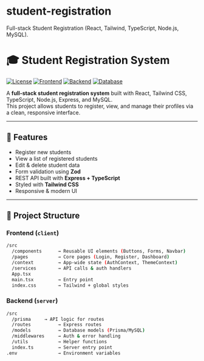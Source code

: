# student-registration
Full-stack Student Registration (React, Tailwind, TypeScript, Node.js, MySQL).

# 🎓 Student Registration System

[![License](https://img.shields.io/badge/License-MIT-blue)](LICENSE)
[![Frontend](https://img.shields.io/badge/Frontend-React-blue?logo=react)](https://reactjs.org/)
[![Backend](https://img.shields.io/badge/Backend-Node.js-green?logo=node.js)](https://nodejs.org/)
[![Database](https://img.shields.io/badge/Database-MySQL-blue?logo=mysql)](https://www.mysql.com/)

A **full-stack student registration system** built with React, Tailwind CSS, TypeScript, Node.js, Express, and MySQL.  
This project allows students to register, view, and manage their profiles via a clean, responsive interface.

---

## 🚀 Features
- Register new students
- View a list of registered students
- Edit & delete student data
- Form validation using **Zod**
- REST API built with **Express + TypeScript**
- Styled with **Tailwind CSS**
- Responsive & modern UI

---

## 📁 Project Structure

### Frontend (`client`)
```bash
/src
  /components      → Reusable UI elements (Buttons, Forms, Navbar)
  /pages           → Core pages (Login, Register, Dashboard)
  /context         → App-wide state (AuthContext, ThemeContext)
  /services        → API calls & auth handlers
  App.tsx
  main.tsx         → Entry point
  index.css        → Tailwind + global styles
```

### Backend (`server`)
```bash
/src
  /prisma     → API logic for routes
  /routes          → Express routes
  /models          → Database models (Prisma/MySQL)
  /middlewares     → Auth & error handling
  /utils           → Helper functions
  index.ts         → Server entry point
.env               → Environment variables
```
